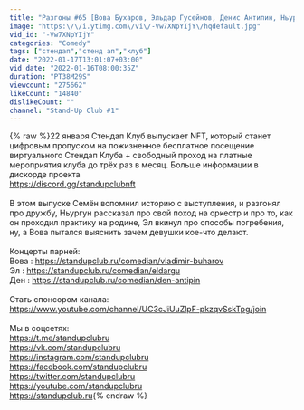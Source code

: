 ```yaml
---
title: "Разгоны #65 [Вова Бухаров, Эльдар Гусейнов, Денис Антипин, Ньургун Атаков, Семён Деяк]"
image: "https:\/\/i.ytimg.com\/vi\/-Vw7XNpYIjY\/hqdefault.jpg"
vid_id: "-Vw7XNpYIjY"
categories: "Comedy"
tags: ["стендап","стенд ап","клуб"]
date: "2022-01-17T13:01:07+03:00"
vid_date: "2022-01-16T08:00:35Z"
duration: "PT38M29S"
viewcount: "275662"
likeCount: "14840"
dislikeCount: ""
channel: "Stand-Up Club #1"
---
```

{% raw %}22 января Стендап Клуб выпускает NFT, который станет цифровым пропуском на пожизненное бесплатное посещение виртуального Стендап Клуба + свободный проход на платные мероприятия клуба до трёх раз в месяц. Больше информации в дискорде проекта <br /><a rel="nofollow" target="blank" href="https://discord.gg/standupclubnft">https://discord.gg/standupclubnft</a><br /><br />В этом выпуске Семён вспомнил историю с выступления, и разгонял про дружбу, Ньургун рассказал про свой поход на оркестр и про то, как он проходил практику на родине, Эл вкинул про способы погребения, ну, а Вова пытался выяснить зачем девушки кое-что делают. <br /><br />Концерты парней:<br />Вова : <a rel="nofollow" target="blank" href="https://standupclub.ru/comedian/vladimir-buharov">https://standupclub.ru/comedian/vladimir-buharov</a><br />Эл : <a rel="nofollow" target="blank" href="https://standupclub.ru/comedian/eldargu">https://standupclub.ru/comedian/eldargu</a><br />Ден : <a rel="nofollow" target="blank" href="https://standupclub.ru/comedian/den-antipin">https://standupclub.ru/comedian/den-antipin</a><br /><br />Стать спонсором канала: <br /><a rel="nofollow" target="blank" href="https://www.youtube.com/channel/UC3cJiUuZlpF-pkzqvSskTpg/join">https://www.youtube.com/channel/UC3cJiUuZlpF-pkzqvSskTpg/join</a><br /><br />Мы в соцсетях:<br /><a rel="nofollow" target="blank" href="https://t.me/standupclubru">https://t.me/standupclubru</a><br /><a rel="nofollow" target="blank" href="https://vk.com/standupclubru">https://vk.com/standupclubru</a><br /><a rel="nofollow" target="blank" href="https://instagram.com/standupclubru">https://instagram.com/standupclubru</a><br /><a rel="nofollow" target="blank" href="https://facebook.com/standupclubru">https://facebook.com/standupclubru</a><br /><a rel="nofollow" target="blank" href="https://twitter.com/standupclubru">https://twitter.com/standupclubru</a><br /><a rel="nofollow" target="blank" href="https://youtube.com/standupclubru">https://youtube.com/standupclubru</a><br /><a rel="nofollow" target="blank" href="https://standupclub.ru">https://standupclub.ru</a>{% endraw %}
